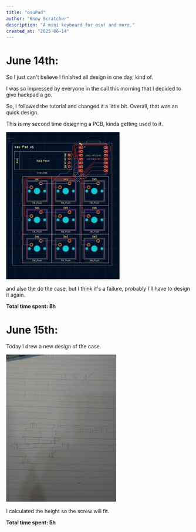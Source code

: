 ```yaml
---
title: "osuPad"
author: "Know Scratcher"
description: "A mini keyboard for osu! and more."
created_at: "2025-06-14"
---
```


# June 14th:

So I just can't believe I finished all design in one day, kind of.

I was so impressed by everyone in the call this morning that I decided to give hackpad a go.

So, I followed the tutorial and changed it a little bit. Overall, that was an quick design.

This is my second time designing a PCB, kinda getting used to it.

<img src="https://raw.githubusercontent.com/KnowScratcher/osuPad/refs/heads/main/img/20250614pcb.png" height="400" alt="pcb">

and also the do the case, but I think it's a failure, probably I'll have to design it again.

**Total time spent: 8h**

# June 15th:

Today I drew a new design of the case.

<img src="https://raw.githubusercontent.com/KnowScratcher/osuPad/refs/heads/main/img/20250615draft.jpg" height="400" alt="case">

I calculated the height so the screw will fit.

**Total time spent: 5h**